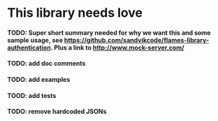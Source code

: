 # This library needs love

#### TODO: Super short summary needed for why we want this and some sample usage, see https://github.com/sandvikcode/flames-library-authentication. Plus a link to http://www.mock-server.com/

#### TODO: add doc comments

#### TODO: add examples

#### TOOD: add tests

#### TODO: remove hardcoded JSONs
